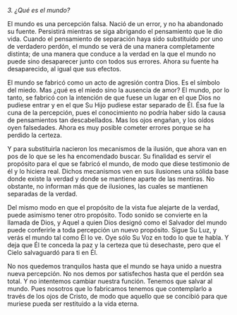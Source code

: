 *3. ¿Qué es el mundo?*

El mundo es una percepción falsa. Nació de un error, y no ha abandonado su fuente. Persistirá mientras se siga abrigando el pensamiento que le dio vida. Cuando el pensamiento de separación haya sido substituido por uno de verdadero perdón, el mundo se verá de una manera completamente distinta; de una manera que conduce a la verdad en la que el mundo no puede sino desaparecer junto con todos sus errores. Ahora su fuente ha desaparecido, al igual que sus efectos.

El mundo se fabricó como un acto de agresión contra Dios. Es el símbolo del miedo. Mas ¿qué es el miedo sino la ausencia de amor? El mundo, por lo tanto, se fabricó con la intención de que fuese un lugar en el que Dios no pudiese entrar y en el que Su Hijo pudiese estar separado de Él. Ésa fue la cuna de la percepción, pues el conocimiento no podría haber sido la causa de pensamientos tan descabellados. Mas los ojos engañan, y los oídos oyen falsedades. Ahora es muy posible cometer errores porque se ha perdido la certeza.

Y para substituirla nacieron los mecanismos de la ilusión, que ahora van en pos de lo que se les ha encomendado buscar. Su finalidad es servir el propósito para el que se fabricó el mundo, de modo que diese testimonio de él y lo hiciera real. Dichos mecanismos ven en sus ilusiones una sólida base donde existe la verdad y donde se mantiene aparte de las mentiras. No obstante, no informan más que de ilusiones, las cuales se mantienen separadas de la verdad.

Del mismo modo en que el propósito de la vista fue alejarte de la verdad, puede asimismo tener otro propósito. Todo sonido se convierte en la llamada de Dios, y Aquel a quien Dios designó como el Salvador del mundo puede conferirle a toda percepción un nuevo propósito. Sigue Su Luz, y verás el mundo tal como Él lo ve. Oye sólo Su Voz en todo lo que te habla. Y deja que Él te conceda la paz y la certeza que tú desechaste, pero que el Cielo salvaguardó para ti en Él.

No nos quedemos tranquilos hasta que el mundo se haya unido a nuestra nueva percepción. No nos demos por satisfechos hasta que el perdón sea total. Y no intentemos cambiar nuestra función. Tenemos que salvar al mundo. Pues nosotros que lo fabricamos tenemos que contemplarlo a través de los ojos de Cristo, de modo que aquello que se concibió para que muriese pueda ser restituido a la vida eterna.